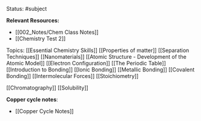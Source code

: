 Status: #subject

**Relevant Resources:**

* [[002_Notes/Chem Class Notes]]
* [[Chemistry Test 2]]

Topics:
[[Essential Chemistry Skills]]
[[Properties of matter]]
[[Separation Techniques]]
[[Nanomaterials]]
[[Atomic Structure - Development of the Atomic Model]]
[[Electron Configuration]]
[[The Periodic Table]]
[[Introduction to Bonding]]
[[Ionic Bonding]]
[[Metallic Bonding]]
[[Covalent Bonding]]
[[Intermolecular Forces]]
[[Stoichiometry]]


[[Chromatography]]
[[Solubility]]


**Copper cycle notes**:
* [[Copper Cycle Notes]]